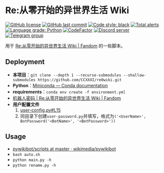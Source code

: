 # Re:从零开始的异世界生活 Wiki

[![GitHub license](https://img.shields.io/github/license/CCXXXI/re0wiki)](LICENSE)
[![GitHub last commit](https://img.shields.io/github/last-commit/CCXXXI/re0wiki)](../../commits)
[![Code style: black](https://img.shields.io/badge/code%20style-black-000000.svg)](https://github.com/psf/black)
[![Total alerts](https://img.shields.io/lgtm/alerts/g/CCXXXI/re0wiki.svg?logo=lgtm&logoWidth=18)](https://lgtm.com/projects/g/CCXXXI/re0wiki/alerts/)
[![Language grade: Python](https://img.shields.io/lgtm/grade/python/g/CCXXXI/re0wiki.svg?logo=lgtm&logoWidth=18)](https://lgtm.com/projects/g/CCXXXI/re0wiki/context:python)
[![CodeFactor](https://www.codefactor.io/repository/github/ccxxxi/re0wiki/badge)](https://www.codefactor.io/repository/github/ccxxxi/re0wiki)
[![Discord server](https://img.shields.io/discord/779185920670171136?label=discord&logo=discord&logoColor=white)](https://discord.gg/F554jbmEUd)
[![Telegram group](https://img.shields.io/badge/Telegram-re0wiki-blue.svg?logo=telegram)](https://t.me/re0wiki)

用于 [Re:从零开始的异世界生活 Wiki | Fandom](https://rezero.fandom.com/zh) 的一些脚本。

## Deployment

- **本项目**：`git clone --depth 1 --recurse-submodules --shallow-submodules https://github.com/CCXXXI/re0wiki.git`
- **Python**：[Miniconda — Conda documentation](https://docs.conda.io/en/latest/miniconda.html)
- **requirements**：`conda env create -f environment.yml`
- [机器人密码 | Re:从零开始的异世界生活 Wiki | Fandom](https://rezero.fandom.com/zh/wiki/Special:BotPasswords)
- **用户配置文件**
  1. [user-config.py#L15](./user-config.py#L15)
  2. 同目录下创建`user-password.py`并填写，格式为`('<UserName>', BotPassword('<BotName>', '<BotPassword>'))`

## Usage

- [pywikibot/scripts at master · wikimedia/pywikibot](https://github.com/wikimedia/pywikibot/tree/master/scripts#readme)
- `bash auto.sh`
- `python main.py -h`
- `python rename.py -h`
